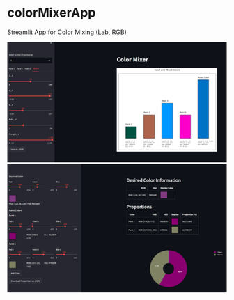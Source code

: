 # colorMixerApp
Streamlit App for  Color Mixing  (Lab, RGB)


<img width="750px" src="https://github.com/Thanaporn-sk/colorMixerApp/blob/main/color_mixer_app/Screenshot_1.png" alt="streamlit color_mixer_app" />

<img width="750px" src="https://github.com/Thanaporn-sk/colorMixerApp/blob/main/paint-mixer-app/Paint-Mixing-App.png" alt="streamlit Paint-Mixing-App" />
